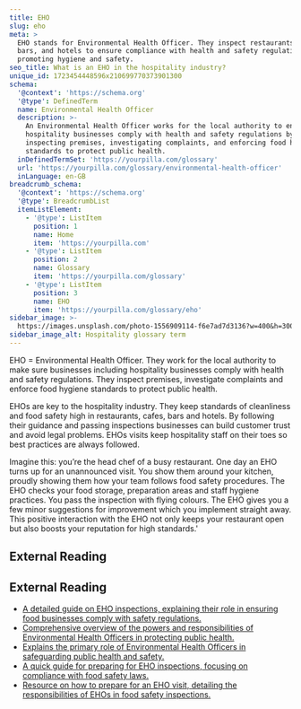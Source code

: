 ```yaml
---
title: EHO
slug: eho
meta: >
  EHO stands for Environmental Health Officer. They inspect restaurants, cafes,
  bars, and hotels to ensure compliance with health and safety regulations,
  promoting hygiene and safety.
seo_title: What is an EHO in the hospitality industry?
unique_id: 1723454448596x210699770373901300
schema:
  '@context': 'https://schema.org'
  '@type': DefinedTerm
  name: Environmental Health Officer
  description: >-
    An Environmental Health Officer works for the local authority to ensure that
    hospitality businesses comply with health and safety regulations by
    inspecting premises, investigating complaints, and enforcing food hygiene
    standards to protect public health.
  inDefinedTermSet: 'https://yourpilla.com/glossary'
  url: 'https://yourpilla.com/glossary/environmental-health-officer'
  inLanguage: en-GB
breadcrumb_schema:
  '@context': 'https://schema.org'
  '@type': BreadcrumbList
  itemListElement:
    - '@type': ListItem
      position: 1
      name: Home
      item: 'https://yourpilla.com'
    - '@type': ListItem
      position: 2
      name: Glossary
      item: 'https://yourpilla.com/glossary'
    - '@type': ListItem
      position: 3
      name: EHO
      item: 'https://yourpilla.com/glossary/eho'
sidebar_image: >-
  https://images.unsplash.com/photo-1556909114-f6e7ad7d3136?w=400&h=300&fit=crop&auto=format
sidebar_image_alt: Hospitality glossary term
---
```


EHO = Environmental Health Officer. They work for the local authority to make sure businesses including hospitality businesses comply with health and safety regulations. They inspect premises, investigate complaints and enforce food hygiene standards to protect public health.

EHOs are key to the hospitality industry. They keep standards of cleanliness and food safety high in restaurants, cafes, bars and hotels. By following their guidance and passing inspections businesses can build customer trust and avoid legal problems. EHOs visits keep hospitality staff on their toes so best practices are always followed.

Imagine this: you’re the head chef of a busy restaurant. One day an EHO turns up for an unannounced visit. You show them around your kitchen, proudly showing them how your team follows food safety procedures. The EHO checks your food storage, preparation areas and staff hygiene practices. You pass the inspection with flying colours. The EHO gives you a few minor suggestions for improvement which you implement straight away. This positive interaction with the EHO not only keeps your restaurant open but also boosts your reputation for high standards.'

## External Reading



## External Reading

*   [A detailed guide on EHO inspections, explaining their role in ensuring food businesses comply with safety regulations.](https://goaudits.com/blog/eho-inspections/)
*   [Comprehensive overview of the powers and responsibilities of Environmental Health Officers in protecting public health.](https://cpdonline.co.uk/knowledge-base/food-hygiene/environmental-health-officer-powers/)
*   [Explains the primary role of Environmental Health Officers in safeguarding public health and safety.](https://www.envesca.co.uk/what-is-the-role-of-an-environmental-health-officer/)
*   [A quick guide for preparing for EHO inspections, focusing on compliance with food safety laws.](https://www.kafoodle.com/blog/quick-guide-for-eho-inspection)
*   [Resource on how to prepare for an EHO visit, detailing the responsibilities of EHOs in food safety inspections.](https://www.highspeedtraining.co.uk/hub/prepare-for-an-eho-visit/)
